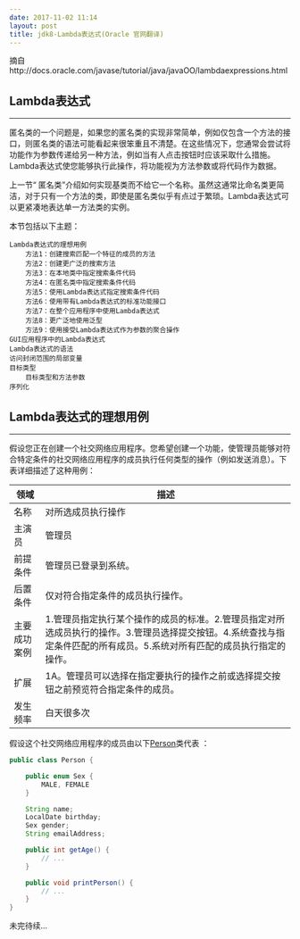 ```yaml
---
date: 2017-11-02 11:14
layout: post
title: jdk8-Lambda表达式(Oracle 官网翻译)
---
```


摘自http://docs.oracle.com/javase/tutorial/java/javaOO/lambdaexpressions.html

## Lambda表达式
----------------------------------------
匿名类的一个问题是，如果您的匿名类的实现非常简单，例如仅包含一个方法的接口，则匿名类的语法可能看起来很笨重且不清楚。在这些情况下，您通常会尝试将功能作为参数传递给另一种方法，例如当有人点击按钮时应该采取什么措施。Lambda表达式使您能够执行此操作，将功能视为方法参数或将代码作为数据。

上一节“ 匿名类”介绍如何实现基类而不给它一个名称。虽然这通常比命名类更简洁，对于只有一个方法的类，即使是匿名类似乎有点过于繁琐。Lambda表达式可以更紧凑地表达单一方法类的实例。

本节包括以下主题：

	Lambda表达式的理想用例
		方法1：创建搜索匹配一个特征的成员的方法
		方法2：创建更广泛的搜索方法
		方法3：在本地类中指定搜索条件代码
		方法4：在匿名类中指定搜索条件代码
		方法5：使用Lambda表达式指定搜索条件代码
		方法6：使用带有Lambda表达式的标准功能接口
		方法7：在整个应用程序中使用Lambda表达式
		方法8：更广泛地使用泛型
		方法9：使用接受Lambda表达式作为参数的聚合操作
	GUI应用程序中的Lambda表达式
	Lambda表达式的语法
	访问封闭范围的局部变量
	目标类型
		目标类型和方法参数
	序列化

## Lambda表达式的理想用例
----------------------------------------
假设您正在创建一个社交网络应用程序。您希望创建一个功能，使管理员能够对符合特定条件的社交网络应用程序的成员执行任何类型的操作（例如发送消息）。下表详细描述了这种用例：


| 领域          | 描述
| ------------- |-------------
| 名称          | 对所选成员执行操作
| 主演员        | 管理员
| 前提条件      | 管理员已登录到系统。
| 后置条件      | 仅对符合指定条件的成员执行操作。
| 主要成功案例  | 1.管理员指定执行某个操作的成员的标准。2.管理员指定对所选成员执行的操作。3.管理员选择提交按钮。4.系统查找与指定条件匹配的所有成员。5.系统对所有匹配的成员执行指定的操作。
| 扩展          | 1A。管理员可以选择在指定要执行的操作之前或选择提交按钮之前预览符合指定条件的成员。
| 发生频率      | 白天很多次


假设这个社交网络应用程序的成员由以下[Person](http://docs.oracle.com/javase/tutorial/java/javaOO/examples/Person.java)类代表 ：

```java
public class Person {

    public enum Sex {
        MALE, FEMALE
    }

    String name;
    LocalDate birthday;
    Sex gender;
    String emailAddress;

    public int getAge() {
        // ...
    }

    public void printPerson() {
        // ...
    }
}
```

未完待续...





